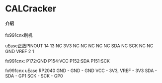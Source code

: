 # CALCracker

#### 介绍
fx991cnx刷机

uEase正放PINOUT
14   13
NC   3V3
NC   NC
NC   NC
NC   SDA
NC   SCK
NC   NC
GND  VREF
2    1

fx991cnx:
    P172:GND
    P154:VCC
    P152:SDA
    P151:SCK 

fx991cnx     uEase             RP2040
GND       -   GND          -    GND
VCC       -   3V3, VREF    -    3V3
SDA       -   SDA          -    GP1
SCK       -   SCK          -    GP0